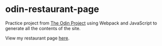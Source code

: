 # odin-restaurant-page

Practice project from <a href="https://www.theodinproject.com/lessons/node-path-javascript-restaurant-page">The Odin Project</a> using Webpack and JavaScript to generate all the contents of the site.

View my restaurant page <a href="https://grffno.github.io/odin-restaurant-page/">here</a>.
